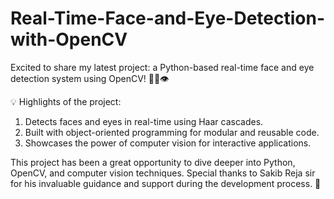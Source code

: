 # Real-Time-Face-and-Eye-Detection-with-OpenCV

Excited to share my latest project: a Python-based real-time face and eye detection system using OpenCV! 👩‍💻👁️

💡 Highlights of the project:

1. Detects faces and eyes in real-time using Haar cascades.
2. Built with object-oriented programming for modular and reusable code.
3. Showcases the power of computer vision for interactive applications.


This project has been a great opportunity to dive deeper into Python, OpenCV, and computer vision techniques. Special thanks to Sakib Reja sir for his invaluable guidance and support during the development process. 🙏
